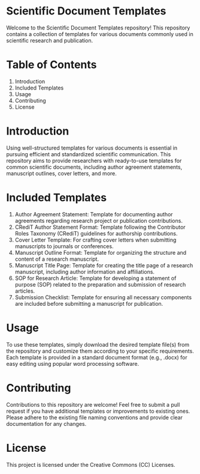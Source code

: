 # Scientific Document Templates
Welcome to the Scientific Document Templates repository!
This repository contains a collection of templates for various documents commonly used in scientific research and publication.

# Table of Contents
1. Introduction
2. Included Templates
3. Usage
4. Contributing
5. License

# Introduction
Using well-structured templates for various documents is essential in pursuing efficient and standardized scientific communication. This repository aims to provide researchers with ready-to-use templates for common scientific documents, including author agreement statements, manuscript outlines, cover letters, and more.

# Included Templates
1. Author Agreement Statement: Template for documenting author agreements regarding research project or publication contributions.
2. CRediT Author Statement Format: Template following the Contributor Roles Taxonomy (CRediT) guidelines for authorship contributions.
3. Cover Letter Template: For crafting cover letters when submitting manuscripts to journals or conferences.
4. Manuscript Outline Format: Template for organizing the structure and content of a research manuscript.
5. Manuscript Title Page: Template for creating the title page of a research manuscript, including author information and affiliations.
6. SOP for Research Article: Template for developing a statement of purpose (SOP) related to the preparation and submission of research articles.
7. Submission Checklist: Template for ensuring all necessary components are included before submitting a manuscript for publication.

# Usage
To use these templates, simply download the desired template file(s) from the repository and customize them according to your specific requirements. Each template is provided in a standard document format (e.g., .docx) for easy editing using popular word processing software.

# Contributing
Contributions to this repository are welcome! Feel free to submit a pull request if you have additional templates or improvements to existing ones. Please adhere to the existing file naming conventions and provide clear documentation for any changes.

# License
This project is licensed under the Creative Commons (CC) Licenses.
